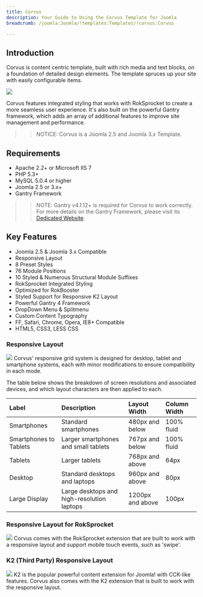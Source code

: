 ```yaml
---
title: Corvus
description: Your Guide to Using the Corvus Template for Joomla
breadcrumb: /joomla:Joomla/!templates:Templates/!corvus:Corvus

---
```


Introduction
-----
Corvus is content centric template, built with rich media and text blocks, on a foundation of detailed design elements. The template spruces up your site with easily configurable items.

![][corvus]

Corvus features integrated styling that works with RokSprocket to create a more seamless user experience. It's also built on the powerful Gantry framework, which adds an array of additional features to improve site management and performance.

>> NOTICE: Corvus is a Joomla 2.5 and Joomla 3.x Template.

Requirements
-----
* Apache 2.2+ or Microsoft IIS 7
* PHP 5.3+
* MySQL 5.0.4 or higher
* Joomla 2.5 or 3.x+
* Gantry Framework

>> NOTE: Gantry v4.1.12+ is required for Corvus to work correctly. For more details on the Gantry Framework, please visit its [Dedicated Website][gantry].

Key Features
-----
* Joomla 2.5 & Joomla 3.x Compatible
* Responsive Layout
* 8 Preset Styles
* 76 Module Positions
* 10 Styled & Numerous Structural Module Suffixes
* RokSprocket Integrated Styling
* Optimized for RokBooster
* Styled Support for Responsive K2 Layout
* Powerful Gantry 4 Framework
* DropDown Menu & Splitmenu
* Custom Content Typography
* FF, Safari, Chrome, Opera, IE8+ Compatible
* HTML5, CSS3, LESS CSS

### Responsive Layout
![][responsive]
Corvus' responsive grid system is designed for desktop, tablet and smartphone systems, each with minor modifications to ensure compatibility in each mode.

The table below shows the breakdown of screen resolutions and associated devices, and which layout characters are then applied to each.

| Label                  | Description                                | Layout Width     | Column Width |  
| :--------------------- | :----------------------------------------- | :--------------- | :----------- |  
| Smartphones            | Standard smartphones                       | 480px and below  | 100% fluid   |  
| Smartphones to Tablets | Larger smartphones and small tablets       | 767px and below  | 100% fluid   |  
| Tablets                | Larger tablets                             | 768px and above  | 64px         |  
| Desktop                | Standard desktops and laptops              | 960px and above  | 80px         |  
| Large Display          | Large desktops and high-resolution laptops | 1200px and above | 100px        | 

### Responsive Layout for RokSprocket
![][roksprocket]
Corvus comes with the RokSprocket extension that are built to work with a responsive layout and support mobile touch events, such as 'swipe'.

### K2 (Third Party) Responsive Layout
![][k2]
K2 is the popular powerful content extension for Joomla! with CCK-like features. Corvus also comes with the K2 extension that is built to work with the responsive layout.

[gantry]: http://www.gantry-framework.org/
[corvus]: assets/corvus2.jpeg
[responsive]: assets/responsive.jpg
[roksprocket]: assets/roksprocket.jpg
[filezilla]: https://filezilla-project.org
[launcher]: ../../start/rocketlauncher.md
[strips]: assets/strips.jpg
[k2]: assets/k2.jpg